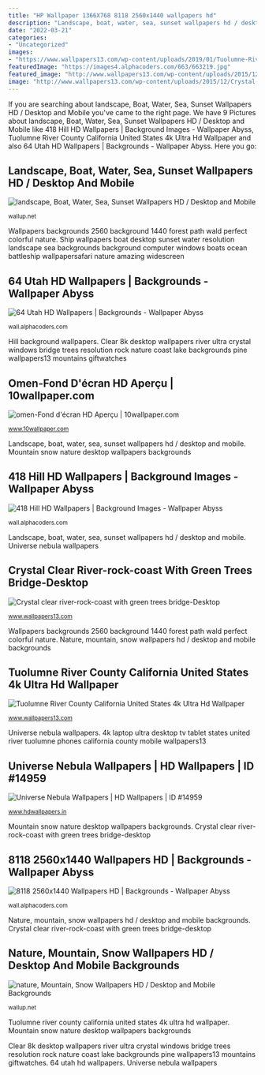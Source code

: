 ```yaml
---
title: "HP Wallpaper 1366X768 8118 2560x1440 wallpapers hd"
description: "Landscape, boat, water, sea, sunset wallpapers hd / desktop and mobile"
date: "2022-03-21"
categories:
- "Uncategorized"
images:
- "https://www.wallpapers13.com/wp-content/uploads/2019/01/Tuolumne-River-County-California-United-States-4K-Ultra-HD-Wallpaper-for-Desktop-Laptop-Tablet-Mobile-Phones-And-TV-3840x2400-1600x1200.jpg"
featuredImage: "https://images4.alphacoders.com/663/663219.jpg"
featured_image: "http://www.wallpapers13.com/wp-content/uploads/2015/12/Crystal-clear-river-rock-coast-with-green-trees-bridge-Desktop-Wallpaper-HD-free-download-for-windows-1920x1080.jpg"
image: "http://www.wallpapers13.com/wp-content/uploads/2015/12/Crystal-clear-river-rock-coast-with-green-trees-bridge-Desktop-Wallpaper-HD-free-download-for-windows-1920x1080.jpg"
---
```


If you are searching about landscape, Boat, Water, Sea, Sunset Wallpapers HD / Desktop and Mobile you've came to the right page. We have 9 Pictures about landscape, Boat, Water, Sea, Sunset Wallpapers HD / Desktop and Mobile like 418 Hill HD Wallpapers | Background Images - Wallpaper Abyss, Tuolumne River County California United States 4k Ultra Hd Wallpaper and also 64 Utah HD Wallpapers | Backgrounds - Wallpaper Abyss. Here you go:

## Landscape, Boat, Water, Sea, Sunset Wallpapers HD / Desktop And Mobile

![landscape, Boat, Water, Sea, Sunset Wallpapers HD / Desktop and Mobile](https://wallup.net/wp-content/uploads/2016/01/260688-landscape-boat-water-sea-sunset.jpg "Clear 8k desktop wallpapers river ultra crystal windows bridge trees resolution rock nature coast lake backgrounds pine wallpapers13 mountains giftwatches")

<small>wallup.net</small>

Wallpapers backgrounds 2560 background 1440 forest path wald perfect colorful nature. Ship wallpapers boat desktop sunset water resolution landscape sea backgrounds background computer windows boats ocean battleship wallpapersafari nature amazing widescreen

## 64 Utah HD Wallpapers | Backgrounds - Wallpaper Abyss

![64 Utah HD Wallpapers | Backgrounds - Wallpaper Abyss](https://images4.alphacoders.com/663/663219.jpg "Tuolumne river county california united states 4k ultra hd wallpaper")

<small>wall.alphacoders.com</small>

Hill background wallpapers. Clear 8k desktop wallpapers river ultra crystal windows bridge trees resolution rock nature coast lake backgrounds pine wallpapers13 mountains giftwatches

## Omen-Fond D&#039;écran HD Aperçu | 10wallpaper.com

![omen-Fond d&#039;écran HD Aperçu | 10wallpaper.com](https://www.10wallpaper.com/wallpaper/1920x1080/1509/omen-Design_HD_Wallpaper_1920x1080.jpg "Clear 8k desktop wallpapers river ultra crystal windows bridge trees resolution rock nature coast lake backgrounds pine wallpapers13 mountains giftwatches")

<small>www.10wallpaper.com</small>

Landscape, boat, water, sea, sunset wallpapers hd / desktop and mobile. Mountain snow nature desktop wallpapers backgrounds

## 418 Hill HD Wallpapers | Background Images - Wallpaper Abyss

![418 Hill HD Wallpapers | Background Images - Wallpaper Abyss](https://images.alphacoders.com/309/thumb-1920-30993.jpg "Omen-fond d&#039;écran hd aperçu")

<small>wall.alphacoders.com</small>

Landscape, boat, water, sea, sunset wallpapers hd / desktop and mobile. Universe nebula wallpapers

## Crystal Clear River-rock-coast With Green Trees Bridge-Desktop

![Crystal clear river-rock-coast with green trees bridge-Desktop](http://www.wallpapers13.com/wp-content/uploads/2015/12/Crystal-clear-river-rock-coast-with-green-trees-bridge-Desktop-Wallpaper-HD-free-download-for-windows-1920x1080.jpg "64 utah hd wallpapers")

<small>www.wallpapers13.com</small>

Wallpapers backgrounds 2560 background 1440 forest path wald perfect colorful nature. Nature, mountain, snow wallpapers hd / desktop and mobile backgrounds

## Tuolumne River County California United States 4k Ultra Hd Wallpaper

![Tuolumne River County California United States 4k Ultra Hd Wallpaper](https://www.wallpapers13.com/wp-content/uploads/2019/01/Tuolumne-River-County-California-United-States-4K-Ultra-HD-Wallpaper-for-Desktop-Laptop-Tablet-Mobile-Phones-And-TV-3840x2400-1600x1200.jpg "Universe nebula wallpapers pc 1440")

<small>www.wallpapers13.com</small>

Universe nebula wallpapers. 4k laptop ultra desktop tv tablet states united river tuolumne phones california county mobile wallpapers13

## Universe Nebula Wallpapers | HD Wallpapers | ID #14959

![Universe Nebula Wallpapers | HD Wallpapers | ID #14959](http://www.hdwallpapers.in/download/universe_nebula-2560x1440.jpg "Universe nebula wallpapers pc 1440")

<small>www.hdwallpapers.in</small>

Mountain snow nature desktop wallpapers backgrounds. Crystal clear river-rock-coast with green trees bridge-desktop

## 8118 2560x1440 Wallpapers HD | Backgrounds - Wallpaper Abyss

![8118 2560x1440 Wallpapers HD | Backgrounds - Wallpaper Abyss](https://images4.alphacoders.com/176/176236.jpg "Crystal clear river-rock-coast with green trees bridge-desktop")

<small>wall.alphacoders.com</small>

Nature, mountain, snow wallpapers hd / desktop and mobile backgrounds. Crystal clear river-rock-coast with green trees bridge-desktop

## Nature, Mountain, Snow Wallpapers HD / Desktop And Mobile Backgrounds

![nature, Mountain, Snow Wallpapers HD / Desktop and Mobile Backgrounds](http://wallup.net/wp-content/uploads/2016/01/146063-nature-mountain-snow.jpg "4k laptop ultra desktop tv tablet states united river tuolumne phones california county mobile wallpapers13")

<small>wallup.net</small>

Tuolumne river county california united states 4k ultra hd wallpaper. Mountain snow nature desktop wallpapers backgrounds

Clear 8k desktop wallpapers river ultra crystal windows bridge trees resolution rock nature coast lake backgrounds pine wallpapers13 mountains giftwatches. 64 utah hd wallpapers. Universe nebula wallpapers
